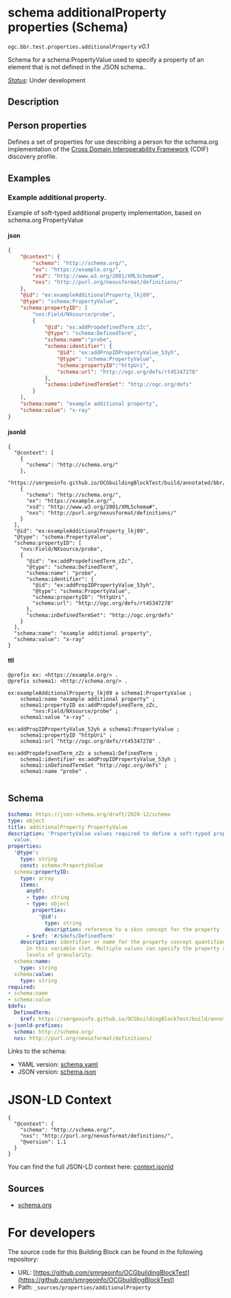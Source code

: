 
# schema additionalProperty properties (Schema)

`ogc.bbr.test.properties.additionalProperty` *v0.1*

Schema for a schema:PropertyValue used to specify a property of an element that is not defined in the JSON schema..

[*Status*](http://www.opengis.net/def/status): Under development

## Description

## Person properties

Defines a set of properties for use describing a person for the schema.org implementation of the [Cross Domain Interoperability Framework](https://cross-domain-interoperability-framework.github.io/cdifbook/metadata/schemaorgimplementation.html#implementation-of-metadata-content-items) (CDIF) discovery profile.
## Examples

### Example additional property.
Example of soft-typed additional property implementation, based on schema.org PropertyValue
#### json
```json
{
    "@context": {
        "schema": "http://schema.org/",
        "ex": "https://example.org/",
        "xsd": "http://www.w3.org/2001/XMLSchema#",
        "nxs": "http://purl.org/nexusformat/definitions/"
    },
    "@id": "ex:exampleAdditionalProperty_lkj09",
    "@type": "schema:PropertyValue",
    "schema:propertyID": [
        "nxs:Field/NXsource/probe",
        {
            "@id": "ex:addPropdefinedTerm_zZc",
            "@type": "schema:DefinedTerm",
            "schema:name":"probe",
            "schema:identifier": {
                "@id": "ex:addPropIDPropertyValue_53yh",
                "@type": "schema:PropertyValue",
                "schema:propertyID":"httpUri",
                "schema:url": "http://ogc.org/defs/rt45347278"
            },
            "schema:inDefinedTermSet": "http://ogc.org/defs"
        }
    ],
    "schema:name": "example additional property",
    "schema:value": "x-ray"
}
```

#### jsonld
```jsonld
{
  "@context": [
    {
      "schema": "http://schema.org/"
    },
    "https://smrgeoinfo.github.io/OCGbuildingBlockTest/build/annotated/bbr/test/properties/additionalProperty/context.jsonld",
    {
      "schema": "http://schema.org/",
      "ex": "https://example.org/",
      "xsd": "http://www.w3.org/2001/XMLSchema#",
      "nxs": "http://purl.org/nexusformat/definitions/"
    }
  ],
  "@id": "ex:exampleAdditionalProperty_lkj09",
  "@type": "schema:PropertyValue",
  "schema:propertyID": [
    "nxs:Field/NXsource/probe",
    {
      "@id": "ex:addPropdefinedTerm_zZc",
      "@type": "schema:DefinedTerm",
      "schema:name": "probe",
      "schema:identifier": {
        "@id": "ex:addPropIDPropertyValue_53yh",
        "@type": "schema:PropertyValue",
        "schema:propertyID": "httpUri",
        "schema:url": "http://ogc.org/defs/rt45347278"
      },
      "schema:inDefinedTermSet": "http://ogc.org/defs"
    }
  ],
  "schema:name": "example additional property",
  "schema:value": "x-ray"
}
```

#### ttl
```ttl
@prefix ex: <https://example.org/> .
@prefix schema1: <http://schema.org/> .

ex:exampleAdditionalProperty_lkj09 a schema1:PropertyValue ;
    schema1:name "example additional property" ;
    schema1:propertyID ex:addPropdefinedTerm_zZc,
        "nxs:Field/NXsource/probe" ;
    schema1:value "x-ray" .

ex:addPropIDPropertyValue_53yh a schema1:PropertyValue ;
    schema1:propertyID "httpUri" ;
    schema1:url "http://ogc.org/defs/rt45347278" .

ex:addPropdefinedTerm_zZc a schema1:DefinedTerm ;
    schema1:identifier ex:addPropIDPropertyValue_53yh ;
    schema1:inDefinedTermSet "http://ogc.org/defs" ;
    schema1:name "probe" .


```

## Schema

```yaml
$schema: https://json-schema.org/draft/2020-12/schema
type: object
title: additionalProperty PropertyValue
description: 'PropertyValue values required to define a soft-typed property with a
  value. '
properties:
  '@type':
    type: string
    const: schema:PropertyValue
  schema:propertyID:
    type: array
    items:
      anyOf:
      - type: string
      - type: object
        properties:
          '@id':
            type: string
            description: reference to a skos concept for the property
      - $ref: '#/$defs/DefinedTerm'
    description: identifier or name for the property concept quantified by the values
      in this variable slot. Multiple values can specify the property at different
      levels of granularity.
  schema:name:
    type: string
  schema:value:
    type: string
required:
- schema:name
- schema:value
$defs:
  DefinedTerm:
    $ref: https://smrgeoinfo.github.io/OCGbuildingBlockTest/build/annotated/bbr/test/properties/definedTerm/schema.yaml
x-jsonld-prefixes:
  schema: http://schema.org/
  nxs: http://purl.org/nexusformat/definitions/

```

Links to the schema:

* YAML version: [schema.yaml](https://smrgeoinfo.github.io/OCGbuildingBlockTest/build/annotated/bbr/test/properties/additionalProperty/schema.json)
* JSON version: [schema.json](https://smrgeoinfo.github.io/OCGbuildingBlockTest/build/annotated/bbr/test/properties/additionalProperty/schema.yaml)


# JSON-LD Context

```jsonld
{
  "@context": {
    "schema": "http://schema.org/",
    "nxs": "http://purl.org/nexusformat/definitions/",
    "@version": 1.1
  }
}
```

You can find the full JSON-LD context here:
[context.jsonld](https://smrgeoinfo.github.io/OCGbuildingBlockTest/build/annotated/bbr/test/properties/additionalProperty/context.jsonld)

## Sources

* [schema.org](https://schema.org/additionalProperty)

# For developers

The source code for this Building Block can be found in the following repository:

* URL: [https://github.com/smrgeoinfo/OCGbuildingBlockTest](https://github.com/smrgeoinfo/OCGbuildingBlockTest)
* Path: `_sources/properties/additionalProperty`

